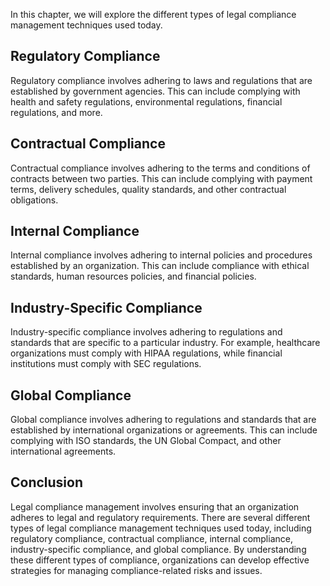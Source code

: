 

In this chapter, we will explore the different types of legal compliance management techniques used today.

Regulatory Compliance
---------------------

Regulatory compliance involves adhering to laws and regulations that are established by government agencies. This can include complying with health and safety regulations, environmental regulations, financial regulations, and more.

Contractual Compliance
----------------------

Contractual compliance involves adhering to the terms and conditions of contracts between two parties. This can include complying with payment terms, delivery schedules, quality standards, and other contractual obligations.

Internal Compliance
-------------------

Internal compliance involves adhering to internal policies and procedures established by an organization. This can include compliance with ethical standards, human resources policies, and financial policies.

Industry-Specific Compliance
----------------------------

Industry-specific compliance involves adhering to regulations and standards that are specific to a particular industry. For example, healthcare organizations must comply with HIPAA regulations, while financial institutions must comply with SEC regulations.

Global Compliance
-----------------

Global compliance involves adhering to regulations and standards that are established by international organizations or agreements. This can include complying with ISO standards, the UN Global Compact, and other international agreements.

Conclusion
----------

Legal compliance management involves ensuring that an organization adheres to legal and regulatory requirements. There are several different types of legal compliance management techniques used today, including regulatory compliance, contractual compliance, internal compliance, industry-specific compliance, and global compliance. By understanding these different types of compliance, organizations can develop effective strategies for managing compliance-related risks and issues.


